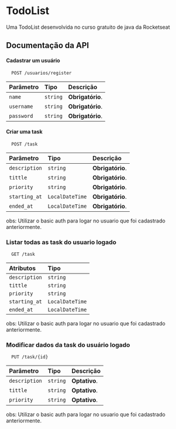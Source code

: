 # TodoList

Uma TodoList desenvolvida no curso gratuito de java da Rocketseat


## Documentação da API

#### Cadastrar um usuário

```http
  POST /usuarios/register
```

| Parâmetro   | Tipo       | Descrição                           |
| :---------- | :--------- | :---------------------------------- |
| `name` | `string` | **Obrigatório**. |
| `username` | `string` | **Obrigatório**. |
| `password` | `string` | **Obrigatório**. |

#### Criar uma task

```http
  POST /task
```

| Parâmetro   | Tipo       | Descrição                                   |
| :---------- | :--------- | :------------------------------------------ |
| `description`      | `string` | **Obrigatório**. |
| `tittle`      | `string` | **Obrigatório**. |
| `priority`      | `string` | **Obrigatório**. |
| `starting_at`      | `LocalDateTime` | **Obrigatório**. |
| `ended_at`      | `LocalDateTime` | **Obrigatório**. |

obs: Utilizar o basic auth para logar no usuario que foi cadastrado anteriormente.

### Listar todas as task do usuario logado

```http
  GET /task
```

| Atributos   | Tipo       |
| :---------- | :--------- | 
| `description`      | `string` | 
| `tittle`      | `string` |  
| `priority`      | `string` | 
| `starting_at`      | `LocalDateTime` | 
| `ended_at`      | `LocalDateTime` | 

obs: Utilizar o basic auth para logar no usuario que foi cadastrado anteriormente.

### Modificar dados da task do usuário logado

```http
  PUT /task/{id}
```

| Parâmetro   | Tipo       | Descrição                                   |
| :---------- | :--------- | :------------------------------------------ |
| `description`      | `string` | **Optativo**. |
| `tittle`      | `string` | **Optativo**. |
| `priority`      | `string` | **Optativo**. |

obs: Utilizar o basic auth para logar no usuario que foi cadastrado anteriormente.